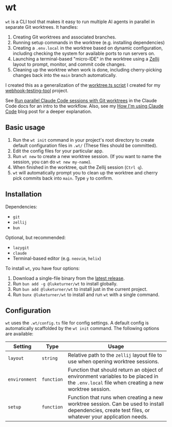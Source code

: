 # wt

`wt` is a CLI tool that makes it easy to run multiple AI agents in parallel in separate Git worktrees. It handles:

1. Creating Git worktrees and associated branches.
2. Running setup commands in the worktree (e.g. installing dependencies)
3. Creating a `.env.local` in the worktree based on dynamic configuration, including checking the system for available ports to run servers on.
4. Launching a terminal-based "micro-IDE" in the worktree using a [Zellij](https://zellij.dev/) layout to prompt, monitor, and commit code changes.
5. Cleaning up the worktree when work is done, including cherry-picking changes back into the `main` branch automatically.

I created this as a generalization of the [worktree.ts script](https://github.com/luketurner/webhook-testing-tool/blob/main/scripts/worktree.ts) I created for my [webhook-testing-tool](https://github.com/luketurner/webhook-testing-tool) project.

See [Run parallel Claude Code sessions with Git worktrees](https://docs.claude.com/en/docs/claude-code/common-workflows#run-parallel-claude-code-sessions-with-git-worktrees) in the Claude Code docs for an intro to the workflow. Also, see my [How I'm using Claude Code](https://blog.luketurner.org/posts/how-i-m-using-claude-code/) blog post for a deeper explanation.

## Basic usage

1. Run the `wt init` command in your project's root directory to create default configuration files in `.wt/` (These files should be committed).
2. Edit the config files for your particular app.
3. Run `wt new` to create a new worktree session. (If you want to name the session, you can do `wt new my-name`).
4. When finished in the worktree, quit the Zellij session (`Ctrl q`).
5. `wt` will automatically prompt you to clean up the worktree and cherry pick commits back into `main`. Type `y` to confirm.

## Installation

Dependencies:

- `git`
- `zellij`
- `bun`

Optional, but recommended:

- `lazygit`
- `claude`
- Terminal-based editor (e.g. `neovim`, `helix`)

To install `wt`, you have four options:

1. Download a single-file binary from the [latest release](https://github.com/luketurner/wt/releases/latest).
2. Run `bun add -g @luketurner/wt` to install globally.
3. Run `bun add @luketurner/wt` to install just in the current project.
4. Run `bunx @luketurner/wt` to install and run `wt` with a single command.

## Configuration

`wt` uses the `.wt/config.ts` file for config settings. A default config is automatically scaffolded by the `wt init` command. The following options are available:

| Setting       | Type       | Usage                                                                                                                                                |
| ------------- | ---------- | ---------------------------------------------------------------------------------------------------------------------------------------------------- |
| `layout`      | `string`   | Relative path to the `zellij` layout file to use when opening worktree sessions.                                                                     |
| `environment` | `function` | Function that should return an object of environment variables to be placed in the `.env.local` file when creating a new worktree session.           |
| `setup`       | `function` | Function that runs when creating a new worktree session. Can be used to install dependencies, create test files, or whatever your application needs. |
